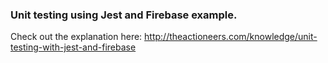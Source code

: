 ### Unit testing using Jest and Firebase example. 

Check out the explanation here: http://theactioneers.com/knowledge/unit-testing-with-jest-and-firebase
